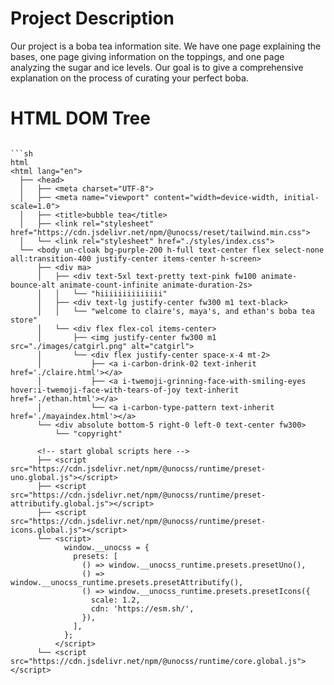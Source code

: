 # Project Description

Our project is a boba tea information site. We have one page explaining the bases, one page 
giving information on the toppings, and one page analyzing the sugar and ice levels. Our goal is to give a comprehensive explanation on the process of curating your perfect boba.  

# HTML DOM Tree

```# HTML DOM Tree

```sh
html
<html lang="en">
  ├── <head>
  │   ├── <meta charset="UTF-8">
  │   ├── <meta name="viewport" content="width=device-width, initial-scale=1.0">
  │   ├── <title>bubble tea</title>
  │   ├── <link rel="stylesheet" href="https://cdn.jsdelivr.net/npm/@unocss/reset/tailwind.min.css">
  │   └── <link rel="stylesheet" href="./styles/index.css">
  └── <body un-cloak bg-purple-200 h-full text-center flex select-none all:transition-400 justify-center items-center h-screen>
      ├── <div ma>
      │   ├── <div text-5xl text-pretty text-pink fw100 animate-bounce-alt animate-count-infinite animate-duration-2s>
      │   │   └── "hiiiiiiiiiiiiii"
      │   ├── <div text-lg justify-center fw300 m1 text-black>
      │   │   └── "welcome to claire's, maya's, and ethan's boba tea store"
      │   └── <div flex flex-col items-center>
      │       ├── <img justify-center fw300 m1 src="./images/catgirl.png" alt="catgirl">
      │       └── <div flex justify-center space-x-4 mt-2>
      │           ├── <a i-carbon-drink-02 text-inherit href='./claire.html'></a>
      │           ├── <a i-twemoji-grinning-face-with-smiling-eyes hover:i-twemoji-face-with-tears-of-joy text-inherit href='./ethan.html'></a>
      │           └── <a i-carbon-type-pattern text-inherit href='./mayaindex.html'></a>
      └── <div absolute bottom-5 right-0 left-0 text-center fw300>
          └── "copyright"
  
      <!-- start global scripts here -->
      ├── <script src="https://cdn.jsdelivr.net/npm/@unocss/runtime/preset-uno.global.js"></script>
      ├── <script src="https://cdn.jsdelivr.net/npm/@unocss/runtime/preset-attributify.global.js"></script>
      ├── <script src="https://cdn.jsdelivr.net/npm/@unocss/runtime/preset-icons.global.js"></script>
      └── <script>
            window.__unocss = {
              presets: [
                () => window.__unocss_runtime.presets.presetUno(),
                () => window.__unocss_runtime.presets.presetAttributify(),
                () => window.__unocss_runtime.presets.presetIcons({
                  scale: 1.2,
                  cdn: 'https://esm.sh/',
                }),
              ],
            };
          </script>
      └── <script src="https://cdn.jsdelivr.net/npm/@unocss/runtime/core.global.js"></script>
```

